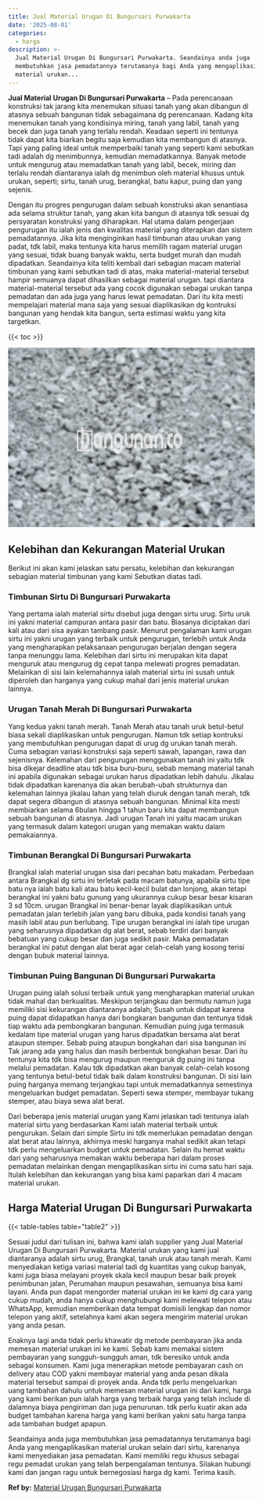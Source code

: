```yaml
---
title: Jual Material Urugan Di Bungursari Purwakarta
date: '2025-08-01'
categories:
  - harga
description: >-
  Jual Material Urugan Di Bungursari Purwakarta. Seandainya anda juga
  membutuhkan jasa pemadatannya terutamanya bagi Anda yang mengaplikasikan
  material urukan...
---
```


**Jual Material Urugan Di Bungursari Purwakarta** – Pada perencanaan konstruksi tak jarang kita menemukan situasi tanah yang akan dibangun di atasnya sebuah bangunan tidak sebagaimana dg perencanaan. Kadang kita menemukan tanah yang kondisinya miring, tanah yang labil, tanah yang becek dan juga tanah yang terlalu rendah. Keadaan seperti ini tentunya tidak dapat kita biarkan begitu saja kemudian kita membangun di atasnya. Tapi yang paling ideal untuk memperbaiki tanah yang seperti kami sebutkan tadi adalah dg menimbunnya, kemudian memadatkannya. Banyak metode untuk mengurug atau memadatkan tanah yang labil, becek, miring dan terlalu rendah diantaranya ialah dg menimbun oleh material khusus untuk urukan, seperti; sirtu, tanah urug, berangkal, batu kapur, puing dan yang sejenis.

Dengan itu progres pengurugan dalam sebuah konstruksi akan senantiasa ada selama struktur tanah, yang akan kita bangun di atasnya tdk sesuai dg persyaratan konstruksi yang diharapkan. Hal utama dalam pengerjaan pengurugan itu ialah jenis dan kwalitas material yang diterapkan dan sistem pemadatannya. Jika kita menginginkan hasil timbunan atau urukan yang padat, tdk labil, maka tentunya kita harus memilih ragam material urugan yang sesuai, tidak buang banyak waktu, serta budget murah dan mudah dipadatkan. Seandainya kita teliti kembali dari sebagian macam material timbunan yang kami sebutkan tadi di atas, maka material-material tersebut hampir semuanya dapat dihasilkan sebagai material urugan. tapi diantara material-material tersebut ada yang cocok digunakan sebagai urukan tanpa pemadatan dan ada juga yang harus lewat pemadatan. Dari itu kita mesti mempelajari material mana saja yang sesuai diaplikasikan dg kontruksi bangunan yang hendak kita bangun, serta estimasi waktu yang kita targetkan.

{{< toc >}}

![Jual Material Urugan Di Bungursari Purwakarta](/images/jual-urugan-01.png)

## Kelebihan dan Kekurangan Material Urukan

Berikut ini akan kami jelaskan satu persatu, kelebihan dan kekurangan sebagian material timbunan yang kami Sebutkan diatas tadi.

### Timbunan Sirtu Di Bungursari Purwakarta

Yang pertama ialah material sirtu disebut juga dengan sirtu urug. Sirtu uruk ini yakni material campuran antara pasir dan batu. Biasanya diciptakan dari kali atau dari sisa ayakan tambang pasir. Menurut pengalaman kami urugan sirtu ini yakni urugan yang terbaik untuk pengurugan, terlebih untuk Anda yang mengharapkan pelaksanaan pengurugan berjalan dengan segera tanpa menunggu lama. Kelebihan dari sirtu ini merupakan kita dapat menguruk atau mengurug dg cepat tanpa melewati progres pemadatan. Melainkan di sisi lain kelemahannya ialah material sirtu ini susah untuk diperoleh dan harganya yang cukup mahal dari jenis material urukan lainnya.

### Urugan Tanah Merah Di Bungursari Purwakarta

Yang kedua yakni tanah merah. Tanah Merah atau tanah uruk betul-betul biasa sekali diaplikasikan untuk pengurugan. Namun tdk setiap kontruksi yang membutuhkan pengurugan dapat di urug dg urukan tanah merah. Cuma sebagian variasi konstruksi saja seperti sawah, lapangan, rawa dan sejenisnya. Kelemahan dari pengurugan menggunakan tanah ini yaitu tdk bisa dikejar deadline atau tdk bisa buru-buru, sebab memang material tanah ini apabila digunakan sebagai urukan harus dipadatkan lebih dahulu. Jikalau tidak dipadatkan karenanya dia akan berubah-ubah strukturnya dan kelemahan lainnya jikalau lahan yang telah diuruk dengan tanah merah, tdk dapat segera dibangun di atasnya sebuah bangunan. Minimal kita mesti membiarkan selama 6bulan hingga 1 tahun baru kita dapat membangun sebuah bangunan di atasnya. Jadi urugan Tanah ini yaitu macam urukan yang termasuk dalam kategori urugan yang memakan waktu dalam pemakaiannya.

### Timbunan Berangkal Di Bungursari Purwakarta

Brangkal ialah material urugan sisa dari pecahan batu makadam. Perbedaan antara Brangkal dg sirtu ini terletak pada macam batunya, apabila sirtu tipe batu nya ialah batu kali atau batu kecil-kecil bulat dan lonjong, akan tetapi berangkal ini yakni batu gunung yang ukurannya cukup besar besar kisaran 3 sd 10cm. urugan Brangkal ini benar-benar layak diaplikasikan untuk pemadatan jalan terlebih jalan yang baru dibuka, pada kondisi tanah yang masih labil atau pun berlubang. Tipe urugan berangkal ini ialah tipe urugan yang seharusnya dipadatkan dg alat berat, sebab terdiri dari banyak bebatuan yang cukup besar dan juga sedikit pasir. Maka pemadatan berangkal ini patut dengan alat berat agar celah-celah yang kosong terisi dengan bubuk material lainnya.

### Timbunan Puing Bangunan Di Bungursari Purwakarta

Urugan puing ialah solusi terbaik untuk yang mengharapkan material urukan tidak mahal dan berkualitas. Meskipun terjangkau dan bermutu namun juga memiliki sisi kekurangan diantaranya adalah; Susah untuk didapat karena puing dapat didapatkan hanya dari bongkaran bangunan dan tentunya tidak tiap waktu ada pembongkaran bangunan. Kemudian puing juga termasuk kedalam tipe material urugan yang harus dipadatkan bersama alat berat ataupun stemper. Sebab puing ataupun bongkahan dari sisa bangunan ini Tak jarang ada yang halus dan masih berbentuk bongkahan besar. Dari itu tentunya kita tdk bisa mengurug maupun menguruk dg puing ini tanpa melalui pemadatan. Kalau tdk dipadatkan akan banyak celah-celah kosong yang tentunya betul-betul tidak baik dalam konstruksi bangunan. Di sisi lain puing harganya memang terjangkau tapi untuk memadatkannya semestinya mengeluarkan budget pemadatan. Seperti sewa stemper, membayar tukang stemper, atau biaya sewa alat berat.

Dari beberapa jenis material urugan yang Kami jelaskan tadi tentunya ialah material sirtu yang berdasarkan Kami ialah material terbaik untuk pengurukan. Selain dari simple Sirtu ini tdk memerlukan pemadatan dengan alat berat atau lainnya, akhirnya meski harganya mahal sedikit akan tetapi tdk perlu mengeluarkan budget untuk pemadatan. Selain itu hemat waktu dari yang seharusnya memakan waktu beberapa hari dalam proses pemadatan melainkan dengan mengaplikasikan sirtu ini cuma satu hari saja. Itulah kelebihan dan kekurangan yang bisa kami paparkan dari 4 macam material urukan.

## Harga Material Urugan Di Bungursari Purwakarta

{{< table-tables table="table2" >}}

Sesuai judul dari tulisan ini, bahwa kami ialah supplier yang Jual Material Urugan Di Bungursari Purwakarta. Material urukan yang kami jual diantaranya adalah sirtu urug, Brangkal, tanah uruk atau tanah merah. Kami menyediakan ketiga variasi material tadi dg kuantitas yang cukup banyak, kami juga biasa melayani proyek skala kecil maupun besar baik proyek penimbunan jalan, Perumahan maupun pesawahan, semuanya bisa kami layani. Anda pun dapat mengorder material urukan ini ke kami dg cara yang cukup mudah, anda hanya cukup menghubungi kami melewati telepon atau WhatsApp, kemudian memberikan data tempat domisili lengkap dan nomor telepon yang aktif, setelahnya kami akan segera mengirim material urukan yang anda pesan.

Enaknya lagi anda tidak perlu khawatir dg metode pembayaran jika anda memesan material urukan ini ke kami. Sebab kami memakai sistem pembayaran yang sungguh-sungguh aman, tdk beresiko untuk anda sebagai konsumen. Kami juga menerapkan metode pembayaran cash on delivery atau COD yakni membayar material yang anda pesan dikala material tersebut sampai di proyek anda. Anda tdk perlu mengeluarkan uang tambahan dahulu untuk memesan material urugan ini dari kami, harga yang kami berikan pun ialah harga yang terbaik harga yang telah include di dalamnya biaya pengiriman dan juga penurunan. tdk perlu kuatir akan ada budget tambahan karena harga yang kami berikan yakni satu harga tanpa ada tambahan budget apapun.

Seandainya anda juga membutuhkan jasa pemadatannya terutamanya bagi Anda yang mengaplikasikan material urukan selain dari sirtu, karenanya kami menyediakan jasa pemadatan. Kami memiliki regu khusus sebagai regu pemadat urukan yang telah berpengalaman tentunya. Silakan hubungi kami dan jangan ragu untuk bernegosiasi harga dg kami. Terima kasih.

**Ref by:** [Material Urugan Bungursari Purwakarta](https://id.wikipedia.org/wiki/Material)
